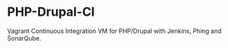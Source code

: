 PHP-Drupal-CI
=============

Vagrant Continuous Integration VM for PHP/Drupal with Jenkins, Phing and SonarQube.
